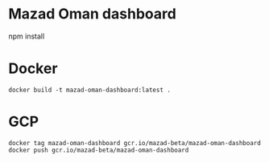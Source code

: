# Mazad Oman dashboard

npm install

# Docker
```
docker build -t mazad-oman-dashboard:latest .
```
# GCP
```
docker tag mazad-oman-dashboard gcr.io/mazad-beta/mazad-oman-dashboard
docker push gcr.io/mazad-beta/mazad-oman-dashboard
```